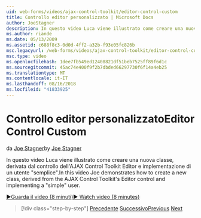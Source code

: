 ```yaml
---
uid: web-forms/videos/ajax-control-toolkit/editor-control-custom
title: Controllo editor personalizzato | Microsoft Docs
author: JoeStagner
description: In questo video Luca viene illustrato come creare una nuova classe, derivata dal controllo dell'AJAX Control Toolkit Editor e implementazione di un utente "semplice".
ms.author: riande
ms.date: 05/13/2009
ms.assetid: c688f8c3-0d0d-4ff2-a32b-f93e05fc826b
msc.legacyurl: /web-forms/videos/ajax-control-toolkit/editor-control-custom
msc.type: video
ms.openlocfilehash: 1dee7fb549ed12408821df51beb7525ff89f6d1c
ms.sourcegitcommit: 45ac74e400f9f2b7dbded66297730f6f14a4eb25
ms.translationtype: MT
ms.contentlocale: it-IT
ms.lasthandoff: 08/16/2018
ms.locfileid: "41833925"
---
```

<a name="editor-control-custom"></a><span data-ttu-id="db1fa-103">Controllo editor personalizzato</span><span class="sxs-lookup"><span data-stu-id="db1fa-103">Editor Control Custom</span></span>
====================
<span data-ttu-id="db1fa-104">da [Joe Stagner](https://github.com/JoeStagner)</span><span class="sxs-lookup"><span data-stu-id="db1fa-104">by [Joe Stagner](https://github.com/JoeStagner)</span></span>

<span data-ttu-id="db1fa-105">In questo video Luca viene illustrato come creare una nuova classe, derivata dal controllo dell'AJAX Control Toolkit Editor e implementazione di un utente "semplice".</span><span class="sxs-lookup"><span data-stu-id="db1fa-105">In this video Joe demonstrates how to create a new class, derived from the AJAX Control Toolkit's Editor control and implementing a "simple" user.</span></span>

[<span data-ttu-id="db1fa-106">&#9654;Guarda il video (8 minuti)</span><span class="sxs-lookup"><span data-stu-id="db1fa-106">&#9654; Watch video (8 minutes)</span></span>](https://channel9.msdn.com/Blogs/ASP-NET-Site-Videos/editor-control-custom)

> [!div class="step-by-step"]
> <span data-ttu-id="db1fa-107">[Precedente](editor-control.md)
> [Successivo](create-a-new-custom-extender.md)</span><span class="sxs-lookup"><span data-stu-id="db1fa-107">[Previous](editor-control.md)
[Next](create-a-new-custom-extender.md)</span></span>
